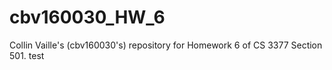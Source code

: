# cbv160030_HW_6
Collin Vaille's (cbv160030's) repository for Homework 6 of CS 3377 Section 501.
test
